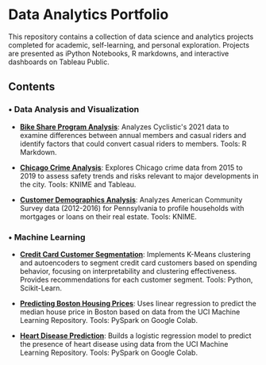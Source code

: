 # Data Analytics Portfolio

This repository contains a collection of data science and analytics projects completed for academic, self-learning, and personal exploration. Projects are presented as iPython Notebooks, R markdowns, and interactive dashboards on Tableau Public.

## Contents

### • Data Analysis and Visualization

* **[Bike Share Program Analysis](https://github.com/tnflynt/Data_Analytics_Portfolio/blob/main/bike_share_program_analysis.Rmd)**: Analyzes Cyclistic's 2021 data to examine differences between annual members and casual riders and identify factors that could convert casual riders to members. Tools: R Markdown.

* **[Chicago Crime Analysis](https://public.tableau.com/app/profile/trinh.flynt/viz/ChicagoCrime2015-2019/Story2)**: Explores Chicago crime data from 2015 to 2019 to assess safety trends and risks relevant to major developments in the city. Tools: KNIME and Tableau.

* **[Customer Demographics Analysis](https://github.com/tnflynt/Data_Analytics_Portfolio/blob/main/customer_demographics_analysis_KNIME.pdf)**: Analyzes American Community Survey data (2012-2016) for Pennsylvania to profile households with mortgages or loans on their real estate. Tools: KNIME.

### • Machine Learning

* **[Credit Card Customer Segmentation](https://github.com/tnflynt/Data_Analytics_Portfolio/blob/main/credit_card_customer_segmentation.ipynb)**: Implements K-Means clustering and autoencoders to segment credit card customers based on spending behavior, focusing on interpretability and clustering effectiveness. Provides recommendations for each customer segment. Tools: Python, Scikit-Learn.

* **[Predicting Boston Housing Prices](https://github.com/tnflynt/Data_Analytics_Portfolio/blob/main/boston_house_price_prediction.ipynb)**: Uses linear regression to predict the median house price in Boston based on data from the UCI Machine Learning Repository. Tools: PySpark on Google Colab.

* **[Heart Disease Prediction](https://github.com/tnflynt/Data_Analytics_Portfolio/blob/main/heart_disease_prediction.ipynb)**: Builds a logistic regression model to predict the presence of heart disease using data from the UCI Machine Learning Repository. Tools: PySpark on Google Colab.

